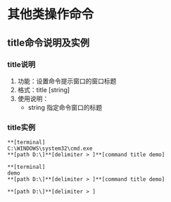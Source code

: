 # 其他类操作命令

## title命令说明及实例

### title说明
1. 功能：设置命令提示窗口的窗口标题
2. 格式：title [string]
3. 使用说明：
	* string 指定命令窗口的标题

### title实例
```
**[terminal]
C:\WINDOWS\system32\cmd.exe
**[path D:\]**[delimiter > ]**[command title demo]
```

```
**[terminal]
demo
**[path D:\]**[delimiter > ]**[command title demo]

**[path D:\]**[delimiter > ]
```
